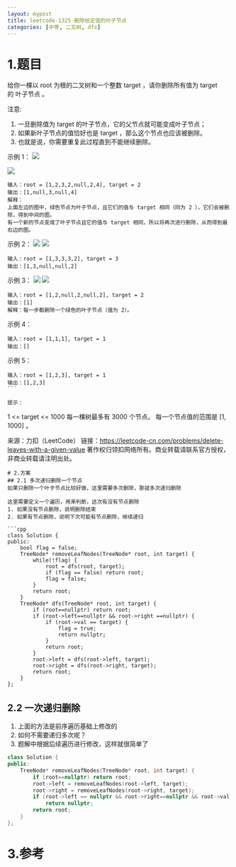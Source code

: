 ```yaml
---
layout: mypost
title: leetcode-1325-删除给定值的叶子节点
categories: [中等, 二叉树, dfs]
---
```

# 1.题目
给你一棵以 root 为根的二叉树和一个整数 target ，请你删除所有值为 target 的 叶子节点 。

注意:
1. 一旦删除值为 target 的叶子节点，它的父节点就可能变成叶子节点；
2. 如果新叶子节点的值恰好也是 target ，那么这个节点也应该被删除。
3. 也就是说，你需要重复此过程直到不能继续删除。

示例 1：
![](https://assets.leetcode-cn.com/aliyun-lc-upload/uploads/2020/01/16/sample_1_1684.png)

![](sample_1_1684.png)

```
输入：root = [1,2,3,2,null,2,4], target = 2
输出：[1,null,3,null,4]
解释：
上面左边的图中，绿色节点为叶子节点，且它们的值与 target 相同（同为 2 ），它们会被删除，得到中间的图。
有一个新的节点变成了叶子节点且它的值与 target 相同，所以将再次进行删除，从而得到最右边的图。
```
示例 2：
![](https://assets.leetcode-cn.com/aliyun-lc-upload/uploads/2020/01/16/sample_2_1684.png)
![](sample_2_1684.png)

```
输入：root = [1,3,3,3,2], target = 3
输出：[1,3,null,null,2]
```

示例 3：
![](https://assets.leetcode-cn.com/aliyun-lc-upload/uploads/2020/01/16/sample_3_1684.png)
![](sample_3_1684.png)

```
输入：root = [1,2,null,2,null,2], target = 2
输出：[1]
解释：每一步都删除一个绿色的叶子节点（值为 2）。
```
示例 4：
```
输入：root = [1,1,1], target = 1
输出：[]
```
示例 5：
```
输入：root = [1,2,3], target = 1
输出：[1,2,3]
``` 

提示：
```
1 <= target <= 1000
每一棵树最多有 3000 个节点。
每一个节点值的范围是 [1, 1000] 。

来源：力扣（LeetCode）
链接：https://leetcode-cn.com/problems/delete-leaves-with-a-given-value
著作权归领扣网络所有。商业转载请联系官方授权，非商业转载请注明出处。
```
# 2.方案
## 2.1 多次递归删除一个节点
如果只删除一个叶子节点比较好做，这里需要多次删除，那就多次递归删除

这里需要定义一个遍历，用来判断，这次有没有节点删除
1. 如果没有节点删除，说明删除结束
2. 如果有节点删除，说明下次可能有节点删除，继续递归

```cpp
class Solution {
public:
    bool flag = false;
    TreeNode* removeLeafNodes(TreeNode* root, int target) {
        while(!flag) {
            root = dfs(root, target);
            if (flag == false) return root;
            flag = false;
        }
        return root;
    }
    TreeNode* dfs(TreeNode* root, int target) {
        if (root==nullptr) return root;
        if (root->left==nullptr && root->right ==nullptr) {
            if (root->val == target) {
                flag = true;
                return nullptr;
            }
            return root;
        }
        root->left = dfs(root->left, target);
        root->right = dfs(root->right, target);
        return root;
    }
};
```

## 2.2 一次递归删除
1. 上面的方法是前序遍历基础上修改的
2. 如何不需要递归多次呢？
3. 题解中根据后续遍历进行修改，这样就很简单了

```cpp
class Solution {
public:
    TreeNode* removeLeafNodes(TreeNode* root, int target) {
        if (root==nullptr) return root;
        root->left = removeLeafNodes(root->left, target);
        root->right = removeLeafNodes(root->right, target);
        if (root->left == nullptr && root->right==nullptr && root->val == target)
            return nullptr;
        return root;
    }
};
```
# 3.参考
